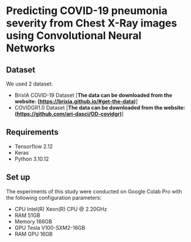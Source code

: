 # Predicting COVID-19 pneumonia severity from Chest X-Ray images using Convolutional Neural Networks

## Dataset
We used 2 dataset:
- BrixIA COVID-19 Dataset 
[**The data can be downloaded from the website: (https://brixia.github.io/#get-the-data)**]
- COVIDGR1.0 Dataset
[**The data can be downloaded from the website: (https://github.com/ari-dasci/OD-covidgr)**]

## Requirements
- Tensorflow 2.12
- Keras
- Python 3.10.12

## Set up
The experiments of this study were conducted on Google Colab Pro with the following configuration parameters:
- CPU Intel(R) Xeon(R) CPU @ 2.20GHz
- RAM 51GB 
- Memory 166GB
- GPU Tesla V100-SXM2-16GB
- RAM GPU 16GB
